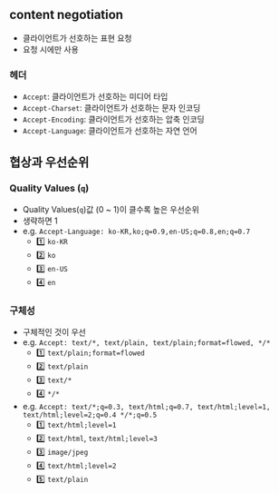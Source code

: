 ## content negotiation

- 클라이언트가 선호하는 표현 요청
- 요청 시에만 사용

### 헤더

- `Accept`: 클라이언트가 선호하는 미디어 타입
- `Accept-Charset`: 클라이언트가 선호하는 문자 인코딩
- `Accept-Encoding`: 클라이언트가 선호하는 압축 인코딩
- `Accept-Language`: 클라이언트가 선호하는 자연 언어
  <br/>

## 협상과 우선순위

### Quality Values (`q`)

- Quality Values(`q`)값 (0 ~ 1)이 클수록 높은 우선순위
- 생략하면 1
- e.g. `Accept-Language: ko-KR,ko;q=0.9,en-US;q=0.8,en;q=0.7`
  - 1️⃣ `ko-KR`
  - 2️⃣ `ko`
  - 3️⃣ `en-US`
  - 4️⃣ `en`

### 구체성

- 구체적인 것이 우선
- e.g. `Accept: text/*, text/plain, text/plain;format=flowed, */*`
  - 1️⃣ `text/plain;format=flowed`
  - 2️⃣ `text/plain`
  - 3️⃣ `text/*`
  - 4️⃣ `*/* `
- e.g. `Accept: text/*;q=0.3, text/html;q=0.7, text/html;level=1, text/html;level=2;q=0.4 */*;q=0.5`
  - 1️⃣ `text/html;level=1`
  - 2️⃣ `text/html`, `text/html;level=3`
  - 3️⃣ `image/jpeg`
  - 4️⃣ `text/html;level=2`
  - 5️⃣ `text/plain`
